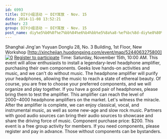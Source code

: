 ```yaml
---
id: 6993
title: DIY小组活动 － DIY耳放 - Nov. 15
date: 2014-11-08 13:52:21
author: 23
group: DIY小组活动 － DIY耳放 - Nov. 15
post_name: diy%e5%b0%8f%e7%bb%84%e6%b4%bb%e5%8a%a8-%ef%bc%8d-diy%e8%80%b3%e6%94%be
---
```


Shanghai Jing'an Yuyuan Donglu 28, No. 3 Building, 1st Floor, New Workshop [http://xinchejian.huodongxing.com/event/map/5244063275800] [![0](http://xinchejian.com/wp-content/uploads/2014/11/0-290x290.jpg)](http://139.162.84.35/wp-content/uploads/2014/11/0.jpg) [Register to participate](http://www.huodongxing.com/event/3255247748600 "Sign up now") Time: Saturday, November 15th, 10:00 AM. This event will allow enthusiasts to install a legendary-level headphone amplifier, purchasing their own components. Geeks love hands-on activities and music, and we can't do without music. The headphone amplifier will purify your headphones, allowing the music to reach a state of ethereal beauty.  Of course, you are free to choose your preferred components, and we will organize and play together. If you have a good pair of headphones, please bring them to test the amplifier. This amplifier can reach the level of $2000-$4000 headphone amplifiers on the market. Let's witness the miracle. After the amplifier is complete, we can enjoy classical, vocal, and instrumental music, as well as some new-age and slow rock music.  Partners with good audio sources can bring their audio sources to showcase and share the driving force of music. Component purchase price: $200. This event is a free group activity for members. If you need components, please register and pay in advance. Those without components can be bystanders.